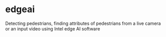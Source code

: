 # edgeai
Detecting pedestrians, finding attributes of pedestrians from a live camera or an input video using Intel edge AI software
